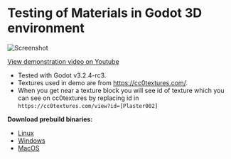 # Testing of Materials in Godot 3D environment


![Screenshot](https://user-images.githubusercontent.com/296714/108954662-6f8daa00-766d-11eb-80c6-02d48707f358.png)

[View demonstration video on Youtube](https://www.youtube.com/watch?v=vLsxrd7yj-U)

- Tested with Godot v3.2.4-rc3.
- Textures used in demo are from https://cc0textures.com/.
- When you get near a texture block you will see id of texture which you can see on cc0textures by replacing id in `https://cc0textures.com/view?id=[Plaster002]`


**Download prebuild binaries:**
 - [Linux](https://drive.google.com/file/d/1Z6F-bytZMHf94nXcFVyDFJ1GQuCa18CZ/view?usp=sharing)
 - [Windows](https://drive.google.com/file/d/1WkxbuigbtiDN2ttngAnxFK6mD5fDmE4L/view?usp=sharing)
 - [MacOS](https://drive.google.com/file/d/1YNn9xwByGihy8nkrXBXLNhbnlW378qu-/view?usp=sharing)

